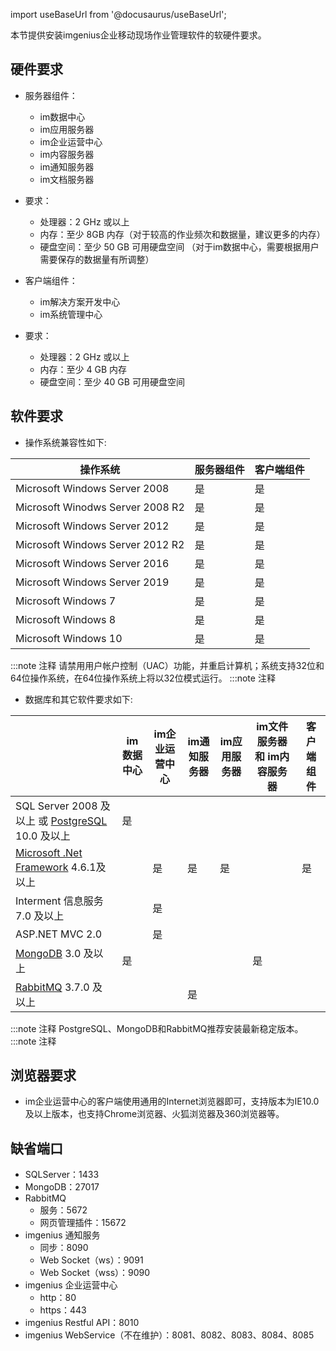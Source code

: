 
import useBaseUrl from '@docusaurus/useBaseUrl';

本节提供安装imgenius企业移动现场作业管理软件的软硬件要求。

## 硬件要求

* 服务器组件：
  * im数据中心
  * im应用服务器
  * im企业运营中心
  * im内容服务器
  * im通知服务器
  * im文档服务器
* 要求：  
  * 处理器：2 GHz 或以上
  * 内存：至少 8GB 内存（对于较高的作业频次和数据量，建议更多的内存）
  * 硬盘空间：至少 50 GB 可用硬盘空间 （对于im数据中心，需要根据用户需要保存的数据量有所调整）

* 客户端组件：
  * im解决方案开发中心  
  * im系统管理中心
* 要求：  
  * 处理器：2 GHz 或以上
  * 内存：至少 4 GB 内存
  * 硬盘空间：至少 40 GB 可用硬盘空间

## 软件要求

* 操作系统兼容性如下:

| 操作系统  | 服务器组件 |客户端组件|
| --- | --- | -
| Microsoft Windows Server 2008 | 是 | 是 |
| Microsoft Winodws Server 2008 R2 | 是 | 是 |
| Microsoft Windows Server 2012 | 是 |  是 |
| Microsoft Windows Server 2012 R2 | 是 |  是 |
| Microsoft Windows Server 2016 | 是 |  是 |
| Microsoft Windows Server 2019 | 是 |  是 |
| Microsoft Windows 7 | 是  | 是 |
| Microsoft Windows 8 | 是  | 是 |
| Microsoft Windows 10 | 是  | 是 |

:::note 注释
请禁用用户帐户控制（UAC）功能，并重启计算机；系统支持32位和64位操作系统，在64位操作系统上将以32位模式运行。
:::note 注释

* 数据库和其它软件要求如下:

|  | im数据中心 | im企业运营中心 |im通知服务器 | im应用服务器 | im文件服务器 和 im内容服务器 |客户端组件 |
| --- | --- | --- |--- | --- | --- |--- |
| SQL Server 2008 及以上 或 [PostgreSQL](https://www.postgresql.org/) 10.0 及以上 | 是 |  |  |  |  |  |
| [Microsoft .Net Framework](https://www.microsoft.com/zh-CN/download/details.aspx?id=49982) 4.6.1及以上 |  | 是 | 是 | 是  | | 是|
| Interment 信息服务 7.0 及以上 |  | 是 |  |  |  |  |
| ASP.NET MVC 2.0 |  | 是 |  |  |  |  |
| [MongoDB](https://www.mongodb.com/) 3.0 及以上 | 是 |  |  |  | 是 |  |
| [RabbitMQ](https://www.rabbitmq.com/) 3.7.0 及以上 |  |  | 是 |  |  |  |

:::note 注释
PostgreSQL、MongoDB和RabbitMQ推荐安装最新稳定版本。
:::note 注释

## 浏览器要求

* im企业运营中心的客户端使用通用的Internet浏览器即可，支持版本为IE10.0及以上版本，也支持Chrome浏览器、火狐浏览器及360浏览器等。

## 缺省端口

* SQLServer：1433
* MongoDB：27017
* RabbitMQ
  * 服务：5672
  * 网页管理插件：15672
* imgenius 通知服务
  * 同步：8090
  * Web Socket（ws）：9091
  * Web Socket（wss）：9090
* imgenius 企业运营中心
  * http：80
  * https：443
* imgenius Restful API：8010
* imgenius WebService（不在维护）：8081、8082、8083、8084、8085
